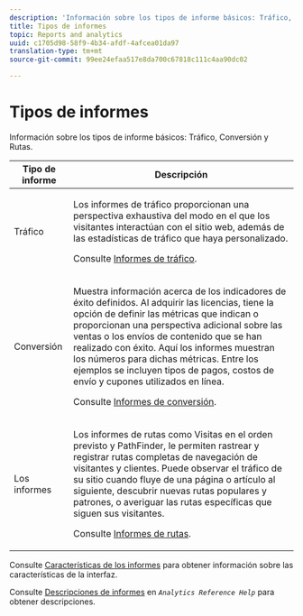 ```yaml
---
description: 'Información sobre los tipos de informe básicos: Tráfico, Conversión y Rutas. '
title: Tipos de informes
topic: Reports and analytics
uuid: c1705d98-58f9-4b34-afdf-4afcea01da97
translation-type: tm+mt
source-git-commit: 99ee24efaa517e8da700c67818c111c4aa90dc02

---
```



# Tipos de informes

Información sobre los tipos de informe básicos: Tráfico, Conversión y Rutas. 

<table id="table_C167C2A2EA4742E9B14DA4F90C6FCEE2"> 
 <thead> 
  <tr> 
   <th colname="col1" class="entry"> Tipo de informe </th> 
   <th colname="col2" class="entry"> Descripción </th> 
  </tr> 
 </thead>
 <tbody> 
  <tr> 
   <td colname="col1"> Tráfico </td> 
   <td colname="col2"> <p>Los informes de tráfico proporcionan una perspectiva exhaustiva del modo en el que los visitantes interactúan con el sitio web, además de las estadísticas de tráfico que haya personalizado. </p> <p>Consulte <a href="https://marketing.adobe.com/resources/help/es_ES/reference/reports_traffic.html"  >Informes de tráfico</a>. </p> </td> 
  </tr> 
  <tr> 
   <td colname="col1"> Conversión </td> 
   <td colname="col2"> <p>Muestra información acerca de los indicadores de éxito definidos. Al adquirir las licencias, tiene la opción de definir las métricas que indican o proporcionan una perspectiva adicional sobre las ventas o los envíos de contenido que se han realizado con éxito. Aquí los informes muestran los números para dichas métricas. Entre los ejemplos se incluyen tipos de pagos, costos de envío y cupones utilizados en línea. </p> <p>Consulte <a href="https://marketing.adobe.com/resources/help/es_ES/reference/reports_conversion.html"  >Informes de conversión</a>. </p> </td> 
  </tr> 
  <tr> 
   <td colname="col1"> Los informes </td> 
   <td colname="col2"> <p>Los informes de rutas como Visitas en el orden previsto y PathFinder, le permiten rastrear y registrar rutas completas de navegación de visitantes y clientes. Puede observar el tráfico de su sitio cuando fluye de una página o artículo al siguiente, descubrir nuevas rutas populares y patrones, o averiguar las rutas específicas que siguen sus visitantes. </p> <p>Consulte <a href="https://marketing.adobe.com/resources/help/es_ES/reference/reports_paths.html"  >Informes de rutas</a>. </p> </td> 
  </tr> 
 </tbody> 
</table>

Consulte [Características de los informes](/help/analyze/reports-analytics/overview/report-overview.md) para obtener información sobre las características de la interfaz.

Consulte [Descripciones de informes](https://marketing.adobe.com/resources/help/es_ES/reference/reports_descriptions.html) en *`Analytics Reference Help`* para obtener descripciones.
